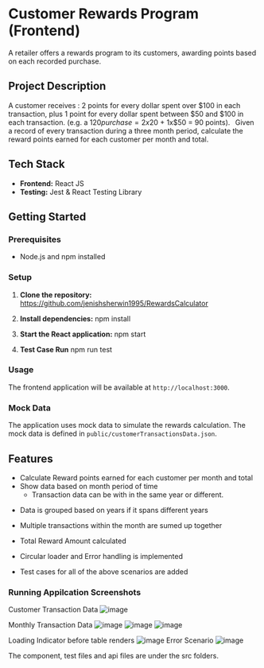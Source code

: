 # Customer Rewards Program (Frontend)

A retailer offers a rewards program to its customers, awarding points based on each recorded purchase.  

## Project Description

A customer receives : 2 points for every dollar spent over $100 in each transaction, plus 1 point for every dollar spent between $50 and $100 in each transaction. 
(e.g. a $120 purchase = 2x$20 + 1x$50 = 90 points). 
  
Given a record of every transaction during a three month period, calculate the reward points earned for each customer per month and total. 


## Tech Stack

- **Frontend:** React JS
- **Testing:** Jest & React Testing Library

## Getting Started

### Prerequisites

- Node.js and npm installed

### Setup

1. **Clone the repository:**    
https://github.com/jenishsherwin1995/RewardsCalculator

2. **Install dependencies:**
   npm install

3. **Start the React application:**
   npm start

4. **Test Case Run**
    npm run test

### Usage

The frontend application will be available at `http://localhost:3000`.

### Mock Data

The application uses mock data to simulate the rewards calculation. The mock data is defined in `public/customerTransactionsData.json`.

## Features

- Calculate Reward points earned for each customer per month and total
- Show data based on month period of time
  - Transaction data can be with in the same year or different.

* Data is grouped based on years if it spans different years
* Multiple transactions within the month are sumed up together
* Total Reward Amount calculated

* Circular loader and Error handling is implemented
* Test cases for all of the above scenarios are added


### Running Appilcation Screenshots
Customer Transaction Data
![image](https://github.com/user-attachments/assets/7d2f9672-e6da-4f24-ae62-6719b9798ff8)


Monthly Transaction Data
![image](https://github.com/user-attachments/assets/50f3db40-f59b-46c7-a344-1cf5a324e17c)
![image](https://github.com/user-attachments/assets/1de366d7-5b2e-4ed3-9002-829b85c147cb)
![image](https://github.com/user-attachments/assets/f1a40cfb-6a27-43a7-98ad-466352bd842b)




Loading Indicator before table renders
![image](https://github.com/user-attachments/assets/9dffd3fd-a115-48ab-85e6-f42971b5d7c1)
Error Scenario
![image](https://github.com/user-attachments/assets/a434dcef-a085-46b6-8920-39279222fc68)







The component, test files and api files are under the src folders.
